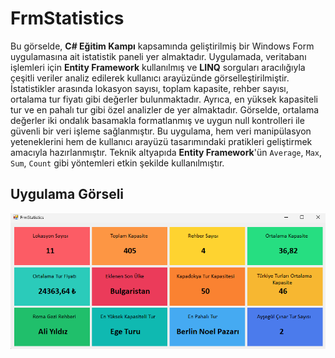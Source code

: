 # FrmStatistics

Bu görselde, **C# Eğitim Kampı** kapsamında geliştirilmiş bir Windows Form uygulamasına ait istatistik paneli yer almaktadır. Uygulamada, veritabanı işlemleri için **Entity Framework** kullanılmış ve **LINQ** sorguları aracılığıyla çeşitli veriler analiz edilerek kullanıcı arayüzünde görselleştirilmiştir. İstatistikler arasında lokasyon sayısı, toplam kapasite, rehber sayısı, ortalama tur fiyatı gibi değerler bulunmaktadır. Ayrıca, en yüksek kapasiteli tur ve en pahalı tur gibi özel analizler de yer almaktadır. Görselde, ortalama değerler iki ondalık basamakla formatlanmış ve uygun null kontrolleri ile güvenli bir veri işleme sağlanmıştır. Bu uygulama, hem veri manipülasyon yeteneklerini hem de kullanıcı arayüzü tasarımındaki pratikleri geliştirmek amacıyla hazırlanmıştır. Teknik altyapıda **Entity Framework**'ün `Average`, `Max`, `Sum`, `Count` gibi yöntemleri etkin şekilde kullanılmıştır.

## Uygulama Görseli

![Project Screenshot](./CSharpEgitimKampi301.EFProject/ProjectImages/ekran-goruntusu.png)
